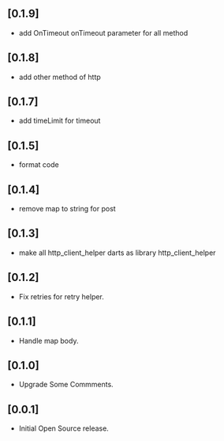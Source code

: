 ## [0.1.9]

* add OnTimeout onTimeout parameter for all method

## [0.1.8]

* add other method of http

## [0.1.7]

* add timeLimit for timeout

## [0.1.5]

* format code

## [0.1.4]

* remove map to string for post

## [0.1.3]

* make all http_client_helper darts as library http_client_helper

## [0.1.2]

* Fix retries for retry helper.

## [0.1.1]

* Handle map body.

## [0.1.0]

* Upgrade Some Commments.

## [0.0.1]

* Initial Open Source release.